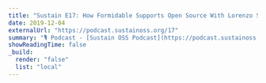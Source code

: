 ```yaml
---
title: "Sustain E17: How Formidable Supports Open Source With Lorenzo Sciandra"
date: 2019-12-04
externalUrl: "https://podcast.sustainoss.org/17"
summary: "🎙 Podcast - [Sustain OSS Podcast](https://podcast.sustainoss.org/) - Lorenzo Sciandra talks about being an Open Source maintainer, how Formidable provides Open Source, the benefits of open source, expanding open source, and who is behind Formidable."
showReadingTime: false
_build:
  render: "false"
  list: "local"
---
```

